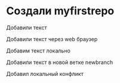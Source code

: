 # Создали myfirstrepo

Добавили текст

Добавили текст через web браузер

Добавим текст локально

Добавили текст в новой ветке newbranch

Добавил локальный конфликт